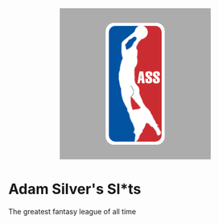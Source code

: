 <div align="center">
  <img src="images/logo.PNG" alt="Alt text" width="300" title="Optional title">
</div>


# Adam Silver's Sl*ts
The greatest fantasy league of all time

